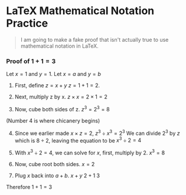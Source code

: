 # LaTeX Mathematical Notation Practice
> I am going to make a fake proof that isn't actually true to use mathematical notation in LaTeX.

### Proof of $1 + 1 = 3$

Let $x = 1$ and $y = 1$.
Let $x = a$ and $y = b$

1. First, define $z = x + y$
$z = 1 + 1 = 2$.

2. Next, multiply z by x.
$z \times x = 2 \times 1 = 2$

3. Now, cube both sides of z.
$z^3 = 2^3 = 8$

(Number 4 is where chicanery begins)

4. Since we earlier made $x \times z = 2$, $z^3 \div x^3 = 2^3$
We can divide $2^3$ by $z$ which is $8 \div 2$, leaving the equation to be $x^3 \div 2 = 4$

5. With $x^3 \div 2 = 4$, we can solve for $x$, first, multiply by 2.
$x^3 = 8$

6. Now, cube root both sides.
$x = 2$

7. Plug $x$ back into $a + b$.
$x + y$
$2 + 1$
$3$

Therefore $1 + 1 = 3$

